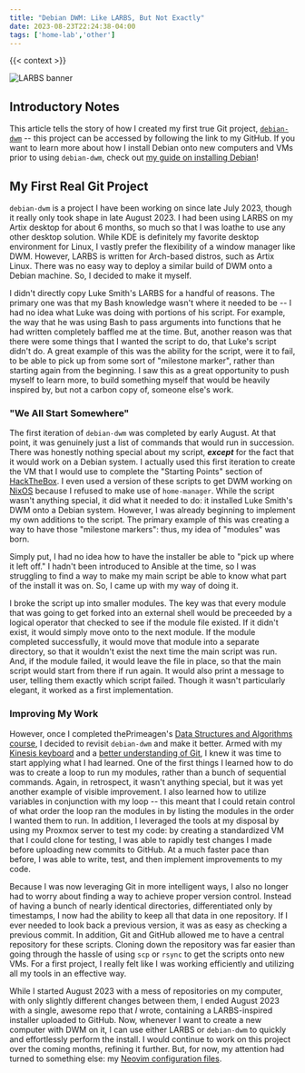 ```yaml
---
title: "Debian DWM: Like LARBS, But Not Exactly"
date: 2023-08-23T22:24:38-04:00
tags: ['home-lab','other']
---
```


{{< context >}}

![LARBS banner](/images/larbs-banner.png)

## Introductory Notes

This article tells the story of how I created my first true Git project, [`debian-dwm`](https://github.com/davidvogelxyz/debian-dwm) -- this project can be accessed by following the link to my GitHub. If you want to learn more about how I install Debian onto new computers and VMs prior to using `debian-dwm`, check out [my guide on installing Debian](https://github.com/davidvogelxyz/library/blob/master/install-os/install-debian.md)!

## My First Real Git Project

`debian-dwm` is a project I have been working on since late July 2023, though it really only took shape in late August 2023. I had been using LARBS on my Artix desktop for about 6 months, so much so that I was loathe to use any other desktop solution. While KDE is definitely my favorite desktop environment for Linux, I vastly prefer the flexibility of a window manager like DWM. However, LARBS is written for Arch-based distros, such as Artix Linux. There was no easy way to deploy a similar build of DWM onto a Debian machine. So, I decided to make it myself.

I didn't directly copy Luke Smith's LARBS for a handful of reasons. The primary one was that my Bash knowledge wasn't where it needed to be -- I had no idea what Luke was doing with portions of his script. For example, the way that he was using Bash to pass arguments into functions that he had written completely baffled me at the time. But, another reason was that there were some things that I wanted the script to do, that Luke's script didn't do. A great example of this was the ability for the script, were it to fail, to be able to pick up from some sort of "milestone marker", rather than starting again from the beginning. I saw this as a great opportunity to push myself to learn more, to build something myself that would be heavily inspired by, but not a carbon copy of, someone else's work.

### "We All Start Somewhere"

The first iteration of `debian-dwm` was completed by early August. At that point, it was genuinely just a list of commands that would run in succession. There was honestly nothing special about my script, ***except*** for the fact that it would work on a Debian system. I actually used this first iteration to create the VM that I would use to complete the "Starting Points" section of [HackTheBox](/home-lab/other/hackthebox). I even used a version of these scripts to get DWM working on [NixOS](/home-lab/other/nixos) because I refused to make use of `home-manager`. While the script wasn't anything special, it did what it needed to do: it installed Luke Smith's DWM onto a Debian system. However, I was already beginning to implement my own additions to the script. The primary example of this was creating a way to have those "milestone markers": thus, my idea of "modules" was born.

Simply put, I had no idea how to have the installer be able to "pick up where it left off." I hadn't been introduced to Ansible at the time, so I was struggling to find a way to make my main script be able to know what part of the install it was on. So, I came up with my way of doing it.

I broke the script up into smaller modules. The key was that every module that was going to get forked into an external shell would be preceeded by a logical operator that checked to see if the module file existed. If it didn't exist, it would simply move onto to the next module. If the module completed successfully, it would move that module into a separate directory, so that it wouldn't exist the next time the main script was run. And, if the module failed, it would leave the file in place, so that the main script would start from there if run again. It would also print a message to user, telling them exactly which script failed. Though it wasn't particularly elegant, it worked as a first implementation.

### Improving My Work

However, once I completed thePrimeagen's [Data Structures and Algorithms course](/home-lab/other/theprimeagen-dsa-course), I decided to revisit `debian-dwm` and make it better. Armed with my [Kinesis keyboard](/home-lab/other/kinesis) and a [better understanding of Git](/home-lab/other/git), I knew it was time to start applying what I had learned. One of the first things I learned how to do was to create a loop to run my modules, rather than a bunch of sequential commands. Again, in retrospect, it wasn't anything special, but it was yet another example of visible improvement. I also learned how to utilize variables in conjunction with my loop -- this meant that I could retain control of what order the loop ran the modules in by listing the modules in the order I wanted them to run. In addition, I leveraged the tools at my disposal by using my Proxmox server to test my code: by creating a standardized VM that I could clone for testing, I was able to rapidly test changes I made before uploading new commits to GitHub. At a much faster pace than before, I was able to write, test, and then implement improvements to my code.

Because I was now leveraging Git in more intelligent ways, I also no longer had to worry about finding a way to achieve proper version control. Instead of having a bunch of nearly identical directories, differentiated only by timestamps, I now had the ability to keep all that data in one repository. If I ever needed to look back a previous version, it was as easy as checking a previous commit. In addition, Git and GitHub allowed me to have a central repository for these scripts. Cloning down the repository was far easier than going through the hassle of using `scp` or `rsync` to get the scripts onto new VMs. For a first project, I really felt like I was working efficiently and utilizing all my tools in an effective way.

While I started August 2023 with a mess of repositories on my computer, with only slightly different changes between them, I ended August 2023 with a single, awesome repo that *I* wrote, containing a LARBS-inspired installer uploaded to GitHub. Now, whenever I want to create a new computer with DWM on it, I can use either LARBS or `debian-dwm` to quickly and effortlessly perform the install. I would continue to work on this project over the coming months, refining it further. But, for now, my attention had turned to something else: my [Neovim configuration files](/home-lab/other/neovim).
